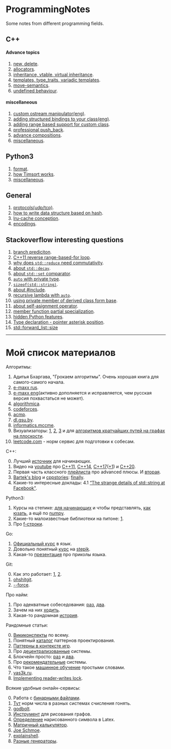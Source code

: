 # ProgrammingNotes
Some notes from different programming fields.

## C++

#### Advance topics

1. [new, delete](https://github.com/dasfex/ProgrammingNotes/blob/master/cpp/topics/new_delete.md).
2. [allocators](https://github.com/dasfex/ProgrammingNotes/blob/master/cpp/topics/allocators.md).
3. [inheritance, vtable, virtual inheritance](https://github.com/dasfex/ProgrammingNotes/blob/master/cpp/topics/inheritance.md).
4. [templates, type_traits, variadic templates](https://github.com/dasfex/ProgrammingNotes/blob/master/cpp/topics/templates.md).
5. [move-semantics](https://github.com/dasfex/ProgrammingNotes/blob/master/cpp/topics/move_semantics.md).
6. [undefined behaviour](https://github.com/dasfex/ProgrammingNotes/blob/master/cpp/topics/ub.md).

#### miscellaneous

1. [custom ostream manipulator(eng)](https://github.com/dasfex/ProgrammingNotes/blob/master/cpp/custom_manipulator_eng.md).
2. [adding structured bindings to your class(eng)](https://github.com/dasfex/ProgrammingNotes/blob/master/cpp/structured_binding_eng.md).
3. [adding range based support for custom class](https://github.com/dasfex/ProgrammingNotes/blob/master/cpp/custom_range_based.md).
4. [professional push_back](https://github.com/dasfex/ProgrammingNotes/blob/master/cpp/push_back_feature.md).
5. [advance compositions](https://github.com/dasfex/ProgrammingNotes/tree/master/cpp/advance_compositions.md).
6. [miscellaneous](https://github.com/dasfex/ProgrammingNotes/blob/master/cpp/miscellaneous.md).

## Python3

1. [format](https://github.com/dasfex/ProgrammingNotes/blob/master/python3/format.md).
2. [how Timsort works](https://youtu.be/Ye5pzBHB584?t=1260).
3. [miscellaneous](https://github.com/dasfex/ProgrammingNotes/blob/master/python3/miscellaneous.md).

## General

1. [protocols(udp/tcp)](https://github.com/dasfex/ProgrammingNotes/blob/master/general/protocols.md).
2. [how to write data structure based on hash](https://github.com/dasfex/ProgrammingNotes/blob/master/general/hash_set.md).
3. [lru-cache conception](https://github.com/dasfex/ProgrammingNotes/blob/master/general/lru_cache.md).
4. [encodings](https://github.com/dasfex/ProgrammingNotes/blob/master/general/encodings.md).

## Stackoverflow interesting questions

1. [branch prediciton](https://stackoverflow.com/questions/11227809/why-is-processing-a-sorted-array-faster-than-processing-an-unsorted-array).
2. [C++11 reverse range-based-for loop](https://stackoverflow.com/questions/8542591/c11-reverse-range-based-for-loop).
3. [why does ```std::reduce``` need commutativity](https://stackoverflow.com/questions/60216261/why-does-stdreduce-need-commutativity).
4. [about ```std::decay```](https://stackoverflow.com/questions/64092331/is-stddecay-redundant-in-stdis-convertible).
5. [about ```std::set``` comparator](https://stackoverflow.com/questions/2620862/using-custom-stdset-comparator).
6. [```auto``` with private type](https://stackoverflow.com/questions/13532784/why-can-i-use-auto-on-a-private-type).
7. [```sizeof(std::string)```](https://stackoverflow.com/questions/3770781/why-is-sizeofstring-32).
8. [about #include](https://stackoverflow.com/questions/21593/what-is-the-difference-between-include-filename-and-include-filename#:~:text=For%20%23include%20""%20a%20compiler,search%20the%20current%20file's%20folder).
9. [recursive lambda with ```auto```](https://stackoverflow.com/questions/2067988/recursive-lambda-functions-in-c11).
10. [using private member of derived class form base](https://stackoverflow.com/questions/65001923/can-i-forbid-calling-private-member-of-derived-class-from-base).
11. [about self-asignment operator](https://stackoverflow.com/questions/12015156/what-is-wrong-with-checking-for-self-assignment-and-what-does-it-mean).
12. [member function partial specialization](https://stackoverflow.com/questions/5688355/partial-specialisation-of-member-function-with-non-type-parameter).
13. [hidden Python features](https://stackoverflow.com/questions/101268/hidden-features-of-python).
14. [Type declaration - pointer asterisk position](https://stackoverflow.com/questions/2704167/type-declaration-pointer-asterisk-position).
15. [std::forward_list::size](https://stackoverflow.com/questions/31822494/c-stl-why-stdforward-list-has-no-size-method#:~:text=A%20std%3A%3Aforward_list%20does,a%20handwritten%20singly%20linked%20list.)

_______________________________________

# Мой список материалов

Алгоритмы:
1. Адитья Бхаргава, "Грокаем алгоритмы". Очень хорошая книга для самого-самого начала.
2. [e-maxx rus](http://e-maxx.ru/algo/).
3. [e-maxx eng](https://cp-algorithms.com)(активно дополняется и исправляется, чем русская версия похвастаться не может).
4. [algorithmica](https://algorithmica.org/ru/).
5. [codeforces](https://codeforces.com).
6. [acmp](https://acmp.ru/asp/do/index.asp?main=course&id_course=2).
7. [dl.gsu.by](http://dl.gsu.by).
8. [informatics.mccme](https://informatics.mccme.ru).
9. Визуализаторы: 
[1](https://www.cs.usfca.edu/~galles/visualization/Algorithms), 
[2](https://visualgo.net/en), 
[3](https://algorithm-visualizer.org) и
для [алгоритмов кратчайших путей на графах на плоскости](http://qiao.github.io/PathFinding.js/visual/).
10. [leetcode.com](https://leetcode.com) - норм сервис для подготовки к собесам.

C++:

0. Лучший [источник](https://www.youtube.com/channel/UCtLKO1Cb2GVNrbU7Fi0pM0w) для начинающих.
1. Видео на [youtube](youtube.com) про 
[C++11](https://www.youtube.com/watch?v=ZOmZCj5ijck), 
[C++14](https://www.youtube.com/watch?v=5TTS9zr9PGk), 
[C++17](https://www.youtube.com/watch?v=rRMgJEZVY04)([+1](https://ps-group.github.io/cxx/cxx17#wow0))
и 
[C++20](https://www.youtube.com/watch?v=KPuYn_fUdxc).
2. Первая часть классного 
[плейлиста](https://www.youtube.com/playlist?list=PL4_hYwCyhAvazfCDGyS0wx_hvBmnAAf4h)
про advanced плюсы.
И [вторая](https://www.youtube.com/playlist?list=PL4_hYwCyhAvYTzwME4vQoDO8ZINM5trra).
3. [Bartek's blog](https://www.bfilipek.com) и [cppstories](https://www.cppstories.com): 
[finally](https://www.bfilipek.com/2017/04/finalact.html).
4. Какие-то интересные доклады:
  4.1 [“The strange details of std::string at Facebook"](https://www.youtube.com/watch?v=kPR8h4-qZdk).

Python3:
1. Курсы на степике: 
[для начинающих](https://stepik.org/course/67/syllabus) и
чтобы представлять, [как юзать](https://stepik.org/course/512/syllabus),
а ещё по [numpy](https://stepik.org/course/3356/syllabus).
2. Какие-то малоизвестные библиотеки на питоне:
[1](https://tproger.ru/translations/10-python-libraries-you-might-not-know/).
3. Про [f-строки](https://shultais.education/blog/python-f-strings).

Go:
1. [Официальный курс](https://go-tour-ru-ru.appspot.com/welcome/1) в язык.
2. Довольно понятный [курс](https://stepik.org/course/54403/syllabus) на [stepik](https://stepik.org).
3. Какая-то [презентация](https://speakerdeck.com/majek04/golang-sucks) про приколы языка.

Git:

0. Как это работает: [1](https://vas3k.ru/blog/319/), [2](https://vas3k.ru/blog/320/).
1. [ohshitgit](https://ohshitgit.com).
2. [--force](https://blog.developer.atlassian.com/force-with-lease/#:~:text=Git's%20push%20--force%20is,has%20pushed%20in%20the%20meantime.).

Про найм:

1. Про адекватные собеседования: [раз](https://vas3k.ru/inside/46/), [два](https://habr.com/ru/post/512160/). 
2. Зачем на них [ходить](https://habr.com/ru/company/ruvds/blog/521086/).
3. Какая-то рандомная [история](https://habr.com/ru/post/521104/).

Рандомные статьи:

0. [Викиконспекты](https://neerc.ifmo.ru/wiki/index.php?___BEби=#.D0.9D.D0.B5.D0.BF.D1.80.D0.BE.D0.B2.D0.B5.D1.80.D1.8F.D0.B5.D0.BC.D1.8B.D0.B5_.D0.BA.D0.BE.D0.BD.D1.81.D0.BF.D0.B5.D0.BA.D1.82.D1.8B)
по всему.
1. Понятный [каталог](https://refactoring.guru/ru/design-patterns/catalog) паттернов проектирования.
2. [Паттерны в контексте игр](https://github.com/jabocrack1/game-programming-patterns).
3. Про [децентрализованные](https://vas3k.ru/blog/363/) системы.
4. Блокчейн просто: [раз](https://vas3k.ru/blog/blockchain/) и [два](https://vas3k.ru/blog/ethereum/).
5. Про [рекомендательные](https://vas3k.ru/blog/355/) системы.
6. Что такое [машинное обучение](https://vas3k.ru/blog/machine_learning/) простыми словами.
7. [vas3k.ru](https://vas3k.ru).
8. [Implementing reader-writes lock](https://eli.thegreenplace.net/2019/implementing-reader-writer-locks/).

Всякие удобные онлайн-сервисы:

0. Работа с [бинарными файлами](https://hexed.it).
1. [Тут](https://matworld.ru/calculator/perevod-chisel.php) норм числа в разных системах счисления гонять.
2. [godbolt](https://godbolt.org).
3. [Инструмент](https://graphonline.ru) для рисования графов.
4. [Определение](http://detexify.kirelabs.org/classify.html) нарисованного символа в Latex.
5. [Матричный калькулятор](https://matrixcalc.org/).
6. [Joe Schmoe](https://joeschmoe.io).
7. [explainshell](https://explainshell.com).
8. [Разные генераторы](https://generator-online.com).
